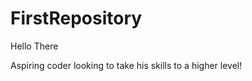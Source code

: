FirstRepository
===============
<p align="justify">Hello There</p>

Aspiring coder looking to take his skills to a higher level!
